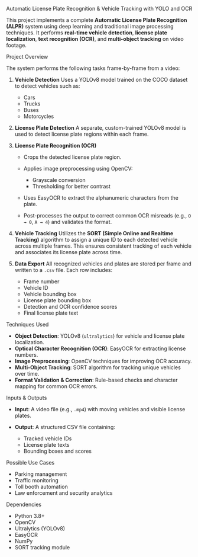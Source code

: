 Automatic License Plate Recognition & Vehicle Tracking with YOLO and OCR

This project implements a complete **Automatic License Plate Recognition (ALPR)** system using deep learning and traditional image processing techniques. It performs **real-time vehicle detection**, **license plate localization**, **text recognition (OCR)**, and **multi-object tracking** on video footage.

Project Overview

The system performs the following tasks frame-by-frame from a video:

1. **Vehicle Detection**
   Uses a YOLOv8 model trained on the COCO dataset to detect vehicles such as:

   * Cars
   * Trucks
   * Buses
   * Motorcycles

2. **License Plate Detection**
   A separate, custom-trained YOLOv8 model is used to detect license plate regions within each frame.

3. **License Plate Recognition (OCR)**

   * Crops the detected license plate region.
   * Applies image preprocessing using OpenCV:

     * Grayscale conversion
     * Thresholding for better contrast
   * Uses EasyOCR to extract the alphanumeric characters from the plate.
   * Post-processes the output to correct common OCR misreads (e.g., `O → 0`, `A → 4`) and validates the format.

4. **Vehicle Tracking**
   Utilizes the **SORT (Simple Online and Realtime Tracking)** algorithm to assign a unique ID to each detected vehicle across multiple frames. This ensures consistent tracking of each vehicle and associates its license plate across time.

5. **Data Export**
   All recognized vehicles and plates are stored per frame and written to a `.csv` file. Each row includes:

   * Frame number
   * Vehicle ID
   * Vehicle bounding box
   * License plate bounding box
   * Detection and OCR confidence scores
   * Final license plate text

Techniques Used

* **Object Detection**: YOLOv8 (`ultralytics`) for vehicle and license plate localization.
* **Optical Character Recognition (OCR)**: EasyOCR for extracting license numbers.
* **Image Preprocessing**: OpenCV techniques for improving OCR accuracy.
* **Multi-Object Tracking**: SORT algorithm for tracking unique vehicles over time.
* **Format Validation & Correction**: Rule-based checks and character mapping for common OCR errors.

Inputs & Outputs

* **Input**: A video file (e.g., `.mp4`) with moving vehicles and visible license plates.
* **Output**: A structured CSV file containing:

  * Tracked vehicle IDs
  * License plate texts
  * Bounding boxes and scores

Possible Use Cases

* Parking management
* Traffic monitoring
* Toll booth automation
* Law enforcement and security analytics

Dependencies

* Python 3.8+
* OpenCV
* Ultralytics (YOLOv8)
* EasyOCR
* NumPy
* SORT tracking module
